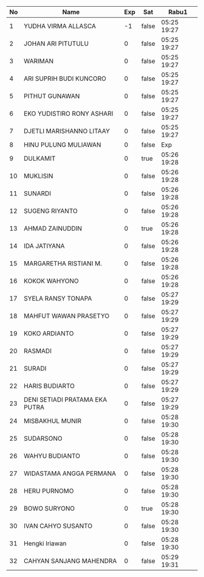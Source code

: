 | No | Name | Exp | Sat | Rabu1 |
|-----|-----|-----|-----|-----|
| 1 | YUDHA VIRMA ALLASCA | -1 | false | 05:25 19:27 |
| 2 | JOHAN ARI PITUTULU | 0 | false | 05:25 19:27 |
| 3 | WARIMAN | 0 | false | 05:25 19:27 |
| 4 | ARI SUPRIH BUDI KUNCORO | 0 | false | 05:25 19:27 |
| 5 | PITHUT GUNAWAN | 0 | false | 05:25 19:27 |
| 6 | EKO YUDISTIRO RONY ASHARI | 0 | false | 05:25 19:27 |
| 7 | DJETLI MARISHANNO LITAAY | 0 | false | 05:25 19:27 |
| 8 | HINU PULUNG MULIAWAN | 0 | false | Exp |
| 9 | DULKAMIT | 0 | true | 05:26 19:28 |
| 10 | MUKLISIN | 0 | false | 05:26 19:28 |
| 11 | SUNARDI | 0 | false | 05:26 19:28 |
| 12 | SUGENG RIYANTO | 0 | false | 05:26 19:28 |
| 13 | AHMAD ZAINUDDIN | 0 | true | 05:26 19:28 |
| 14 | IDA JATIYANA | 0 | false | 05:26 19:28 |
| 15 | MARGARETHA RISTIANI M. | 0 | false | 05:26 19:28 |
| 16 | KOKOK WAHYONO | 0 | false | 05:26 19:28 |
| 17 | SYELA RANSY TONAPA | 0 | false | 05:27 19:29 |
| 18 | MAHFUT WAWAN PRASETYO | 0 | false | 05:27 19:29 |
| 19 | KOKO ARDIANTO | 0 | false | 05:27 19:29 |
| 20 | RASMADI | 0 | false | 05:27 19:29 |
| 21 | SURADI | 0 | false | 05:27 19:29 |
| 22 | HARIS BUDIARTO | 0 | false | 05:27 19:29 |
| 23 | DENI SETIADI PRATAMA EKA PUTRA | 0 | false | 05:27 19:29 |
| 24 | MISBAKHUL MUNIR | 0 | false | 05:28 19:30 |
| 25 | SUDARSONO | 0 | false | 05:28 19:30 |
| 26 | WAHYU BUDIANTO | 0 | false | 05:28 19:30 |
| 27 | WIDASTAMA ANGGA PERMANA | 0 | false | 05:28 19:30 |
| 28 | HERU PURNOMO | 0 | false | 05:28 19:30 |
| 29 | BOWO SURYONO | 0 | true | 05:28 19:30 |
| 30 | IVAN CAHYO SUSANTO | 0 | false | 05:28 19:30 |
| 31 | Hengki Iriawan | 0 | false | 05:28 19:30 |
| 32 | CAHYAN SANJANG MAHENDRA | 0 | false | 05:29 19:31 |
